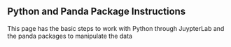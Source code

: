 ## Python and Panda Package Instructions
This page has the basic steps to work with Python through JuypterLab and the panda packages to manipulate the data
